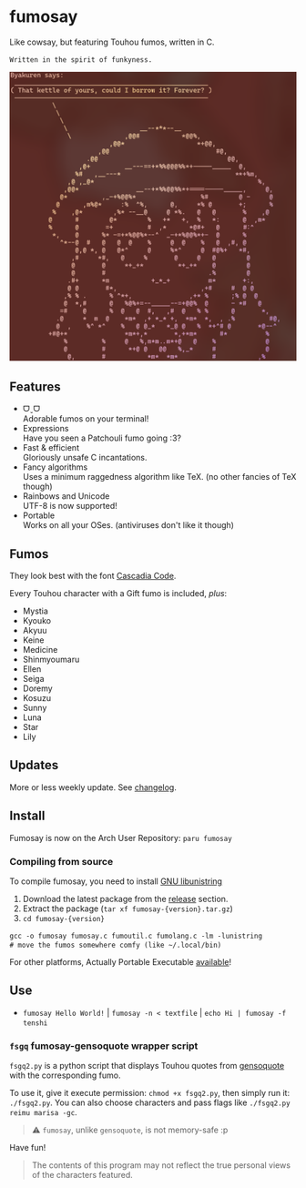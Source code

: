 # fumosay
Like cowsay, but featuring Touhou fumos, written in C.

```
Written in the spirit of funkyness.
```

![Kettle](https://github.com/randomtwdude/fumosay/blob/main/images/fumosay-1.2.1.png?raw=true)

## Features
- ᗜˬᗜ<br>
  Adorable fumos on your terminal!
- Expressions<br>
  Have you seen a Patchouli fumo going :3?
- Fast & efficient<br>
  Gloriously unsafe C incantations.
- Fancy algorithms<br>
  Uses a minimum raggedness algorithm like TeX. (no other fancies of TeX though)
- Rainbows and Unicode<br>
  UTF-8 is now supported!
- Portable<br>
  Works on all your OSes. (antiviruses don't like it though)

## Fumos
They look best with the font [Cascadia Code](https://github.com/microsoft/cascadia-code).

Every Touhou character with a Gift fumo is included, *plus*:
- Mystia
- Kyouko
- Akyuu
- Keine
- Medicine
- Shinmyoumaru
- Ellen
- Seiga
- Doremy
- Kosuzu
- Sunny
- Luna
- Star
- Lily

## Updates
More or less weekly update. See [changelog](changelog.md).

## Install

Fumosay is now on the Arch User Repository: `paru fumosay`

### Compiling from source
To compile fumosay, you need to install [GNU libunistring](https://www.gnu.org/software/libunistring)
1. Download the latest package from the [release](https://github.com/randomtwdude/fumosay/releases) section.
2. Extract the package (`tar xf fumosay-{version}.tar.gz`)
3. `cd fumosay-{version}`
```
gcc -o fumosay fumosay.c fumoutil.c fumolang.c -lm -lunistring
# move the fumos somewhere comfy (like ~/.local/bin)
```

For other platforms, Actually Portable Executable [available](https://github.com/randomtwdude/fumosay/releases/tag/fumo1.2.2)!

## Use
- `fumosay Hello World!` | `fumosay -n < textfile` | `echo Hi | fumosay -f tenshi`

### `fsgq` fumosay-gensoquote wrapper script
`fsgq2.py` is a python script that displays Touhou quotes from [gensoquote](https://github.com/dmyTRUEk/gensoquote) with the corresponding fumo. <br>

To use it, give it execute permission: `chmod +x fsgq2.py`, then simply run it: `./fsgq2.py`. You can also choose characters and pass flags like `./fsgq2.py reimu marisa -gc`.
> :warning: `fumosay`, unlike `gensoquote`, is not memory-safe :p

Have fun!

> The contents of this program may not reflect the true personal views of the characters featured.
